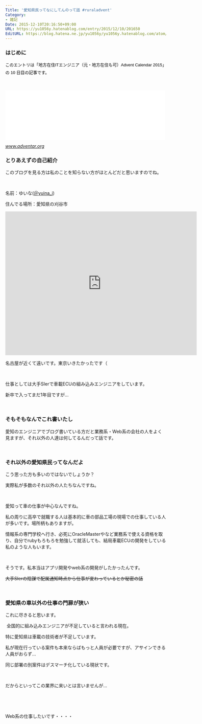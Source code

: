 ```yaml
---
Title: '愛知県民ってなにしてんのって話 #ruraladvent'
Category:
- 雑記
Date: 2015-12-10T20:16:50+09:00
URL: https://yu1056y.hatenablog.com/entry/2015/12/10/201650
EditURL: https://blog.hatena.ne.jp/yu1056y/yu1056y.hatenablog.com/atom/entry/6653586347148104087
---
```


<h3><strong>はじめに</strong></h3>
<p><span style="color: #000000; font-family: Helvetica, Arial, 'ヒラギノ角ゴ Pro W3', 'Hiragino Kaku Gothic Pro', メイリオ, Meiryo, 'ＭＳ Ｐゴシック', 'MS PGothic', sans-serif; font-size: 13px; font-style: normal; font-variant: normal; font-weight: normal; letter-spacing: normal; line-height: 23.4px; orphans: auto; text-align: left; text-indent: 0px; text-transform: none; white-space: normal; widows: 1; word-spacing: 0px; -webkit-text-stroke-width: 0px; display: inline !important; float: none; background-color: #ffffff;">このエントリは「地方在住ITエンジニア（元・地方在住も可）Advent Calendar 2015」の 10 日目の記事です。</span></p>
<p> </p>
<p><iframe class="embed-card embed-webcard" style="display: block; width: 100%; height: 155px; max-width: 500px; margin: 10px 0px;" title="地方在住ITエンジニア（元・地方在住も可） Advent Calendar 2015 - Adventar" src="//hatenablog-parts.com/embed?url=http%3A%2F%2Fwww.adventar.org%2Fcalendars%2F867" frameborder="0" scrolling="no"></iframe><cite class="hatena-citation"><a href="http://www.adventar.org/calendars/867">www.adventar.org</a></cite></p>
<h3><strong>とりあえずの自己紹介</strong></h3>
<p>このブログを見る方は私のことを知らない方がほとんどだと思いますのでね。</p>
<p> </p>
<p>名前：ゆいな(<a href="https://twitter.com/yuina_i">＠yuina_i</a>)</p>
<p>住んでる場所：愛知県の刈谷市</p>
<p><iframe style="border: 0;" src="https://www.google.com/maps/embed?pb=!1m18!1m12!1m3!1d430325.76178992126!2d136.970667310749!3d35.01660698332214!2m3!1f0!2f0!3f0!3m2!1i1024!2i768!4f13.1!3m3!1m2!1s0x60049c5498d3cd9f%3A0xac279365cb0fbad4!2z5oSb55-l55yM5YiI6LC35biC!5e0!3m2!1sja!2sjp!4v1449743508748" width="600" height="450" frameborder="0" allowfullscreen=""></iframe></p>
<p>名古屋が近くて遠いです。東京いきたかったです（</p>
<p> </p>
<p>仕事としては大手SIerで車載ECUの組み込みエンジニアをしています。</p>
<p>新卒で入ってまだ1年目ですが…</p>
<p> </p>
<h3>そもそもなんでこれ書いたし</h3>
<p>愛知のエンジニアでブログ書いている方だと業務系・Web系の会社の人をよく見ますが、それ以外の人達は何してるんだって話です。</p>
<p> </p>
<h3>それ以外の愛知県民ってなんだよ</h3>
<p>こう思った方も多いのではないでしょうか？</p>
<p>実際私が多数のそれ以外の人たちなんですね。</p>
<p> </p>
<p>愛知って車の仕事が中心なんですね。</p>
<p>私の周りに高卒で就職する人は基本的に車の部品工場の現場での仕事している人が多いです。場所柄もありますが。</p>
<p>情報系の専門学校へ行き、必死にOracleMasterやなど業務系で使える資格を取り、自分でrubyもろもろを勉強して就活しても、結局車載ECUの開発をしている私のような人もいます。</p>
<p> </p>
<p>そうです。私本当はアプリ開発やweb系の開発がしたかったんです。</p>
<p><span style="text-decoration: line-through;">大手SIerの陰謀で配属通知時点から仕事が変わっているとか秘密の話</span></p>
<p> </p>
<h3>愛知県の車以外の仕事の門扉が狭い</h3>
<p>これに尽きると思います。</p>
<p> 全国的に組み込みエンジニアが不足していると言われる現在。</p>
<p>特に愛知県は車載の技術者が不足しています。</p>
<p>私が現在行っている案件も本来ならばもっと人員が必要ですが、アサインできる人員がおらず…</p>
<p>同じ部署の別案件はデスマーチ化している現状です。</p>
<p> </p>
<p>だからといってこの業界に来いとは言いませんが…</p>
<p> </p>
<p> </p>
<p>Web系の仕事したいです・・・・</p>
<p> </p>
<p> </p>
<p> </p>
<p> </p>
<p> </p>
<p> </p>
<p> </p>
<p> </p>
<p> </p>
